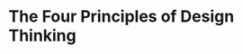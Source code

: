 
# The Four Principles of Design Thinking
<!--stackedit_data:
eyJoaXN0b3J5IjpbLTIwMTA1NDQ2MThdfQ==
-->